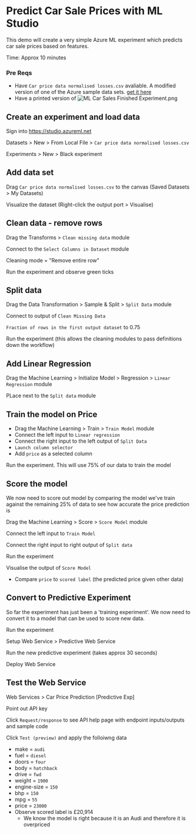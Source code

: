 # Predict Car Sale Prices with ML Studio
This demo will create a very simple Azure ML experiment which predicts car sale prices based on features.

Time: Approx 10 minutes

### Pre Reqs
* Have `Car price data normalised losses.csv` avaliable. A modified version of one of the Azure sample data sets. [get it here](https://raw.githubusercontent.com/martinkearn/Content/master/Demos/Machine%20Learning%20and%20Cognitive/ML%20Supporting%20Files/Car%20price%20data.csv)
* Have a printed version of ![ML Car Sales Finished Experiment.png](https://github.com/martinkearn/Content/raw/master/Demos/Machine%20Learning%20and%20Cognitive/ML%20Supporting%20Files/ML%20Car%20Sales%20Finished%20Experiment.PNG)

## Create an experiment and load data
Sign into https://studio.azureml.net

Datasets > New > From Local File >  `Car price data normalised losses.csv`

Experiments > New > Black experiment

## Add data set

Drag `Car price data normalised losses.csv` to the canvas (Saved Datasets > My Datasets)

Visualize the dataset (Right-click the output port > Visualise)

## Clean data - remove rows
Drag the Transforms > `Clean missing data` module

Connect to the `Select Columns in Dataset` module

Cleaning mode = "Remove entire row"

Run the experiment and observe green ticks

## Split data
Drag the Data Transformation > Sample & Split > `Split Data` module

Connect to output of `Clean Missing Data`

`Fraction of rows in the first output dataset` to 0.75

Run the experiment (this allows the cleaning modules to pass definitions down the workflow)

## Add Linear Regression
Drag the Machine Learning > Initialize Model > Regression > `Linear Regression` module

PLace next to the `Split data` module

## Train the model on Price
* Drag the Machine Learning > Train > `Train Model` module
* Connect the left input to `Linear regression`
* Connect the right input to the left output of `Split Data`
* `Launch column selector`
* Add `price` as a selected column

Run the experiment. This will use 75% of our data to train the model

## Score the model
We now need to score out model by comparing the model we've train against the remaining 25% of data to see how accurate the price prediction is

Drag the Machine Learning > Score > `Score Model` module

Connect the left input to `Train Model`

Connect the right input to right output of `Split data`

Run the experiment

Visualise the output of `Score Model`
* Compare `price` to `scored label` (the predicted price given other data)


## Convert to Predictive Experiment
So far the experiment has just been a 'training experiment'. We now need to convert it to a model that can be used to score new data.

Run the experiment

Setup Web Service > Predictive Web Service

Run the new predictive experiment (takes approx 30 seconds)

Deploy Web Service

## Test the Web Service
Web Services > Car Price Prediction [Predictive Exp]

Point out API key

Click `Request/response` to see API help page with endpoint inputs/outputs and sample code

Click `Test (preview)` and apply the folloiwng data
* make = `audi`
* fuel = `diesel`
* doors =  `four`
* body = `hatchback`
* drive = `fwd`
* weight = `1900`
* engine-size = `150`
* bhp = `150`
* mpg = `55`
* price = `23000`
* Observe scored label is £20,914
    * We know the model is right because it is an Audi and therefore it is overpriced
